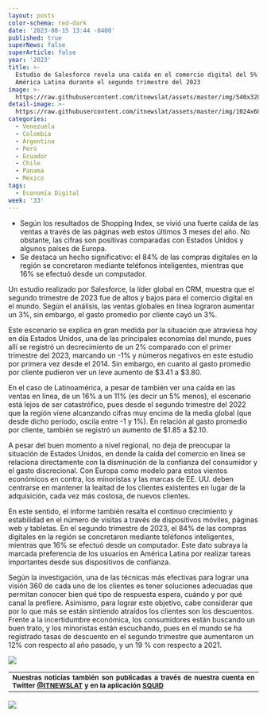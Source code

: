 ```yaml
---
layout: posts
color-schema: red-dark
date: '2023-08-15 13:44 -0400'
published: true
superNews: false
superArticle: false
year: '2023'
title: >-
  Estudio de Salesforce revela una caída en el comercio digital del 5% en
  América Latina durante el segundo trimestre del 2023
image: >-
  https://raw.githubusercontent.com/itnewslat/assets/master/img/540x320/Comercio-Electronico-p.jpg
detail-image: >-
  https://raw.githubusercontent.com/itnewslat/assets/master/img/1024x680/Comercio-Electronico-g.jpg
categories:
  - Venezuela
  - Colombia
  - Argentina
  - Perú
  - Ecuador
  - Chile
  - Panama
  - Mexico
tags:
  - Economía Digital
week: '33'
---
```

- Según los resultados de Shopping Index, se vivió una fuerte caída de las ventas a través de las páginas web estos últimos 3 meses del año. No obstante, las cifras son positivas comparadas con Estados Unidos y algunos países de Europa.
- Se destaca un hecho significativo: el 84% de las compras digitales en la región se concretaron mediante teléfonos inteligentes, mientras que 16% se efectuó desde un computador.

Un estudio realizado por Salesforce, la líder global en CRM, muestra que el segundo trimestre de 2023 fue de altos y bajos para el comercio digital en el mundo. Según el análisis, las ventas globales en línea lograron aumentar un 3%, sin embargo, el gasto promedio por cliente cayó un 3%.

Este escenario se explica en gran medida por la situación que atraviesa hoy en día Estados Unidos, una de las principales economías del mundo, pues allí se registró un decrecimiento de un 2% comparado con el primer trimestre del 2023, marcando un -1% y números negativos en este estudio por primera vez desde el 2014. Sin embargo, en cuanto al gasto promedio por cliente pudieron ver un leve aumento de $3.41 a $3.80.

En el caso de Latinoamérica, a pesar de también ver una caída en las ventas en línea, de un 16% a un 11% (es decir un 5% menos), el escenario está lejos de ser catastrófico, pues desde el segundo trimestre del 2022 que la región viene alcanzando cifras muy encima de la media global (que desde dicho período, oscila entre -1 y 1%). En relación al gasto promedio por cliente, también se registró un aumento de $1.85 a $2.10.

A pesar del buen momento a nivel regional, no deja de preocupar la situación de Estados Unidos, en donde la caída del comercio en línea se relaciona directamente con la disminución de la confianza del consumidor y el gasto discrecional. Con Europa como modelo para estos vientos económicos en contra, los minoristas y las marcas de EE. UU. deben centrarse en mantener la lealtad de los clientes existentes en lugar de la adquisición, cada vez más costosa, de nuevos clientes.

En este sentido, el informe también resalta el continuo crecimiento y estabilidad en el número de visitas a través de dispositivos móviles, páginas web y tabletas. En el segundo trimestre de 2023, el 84% de las compras digitales en la región se concretaron mediante teléfonos inteligentes, mientras que 16% se efectuó desde un computador. Este dato subraya la marcada preferencia de los usuarios en América Latina por realizar tareas importantes desde sus dispositivos de confianza.

Según la investigación, una de las técnicas más efectivas para lograr una visión 360 de cada uno de los clientes es tener soluciones adecuadas que permitan conocer bien qué tipo de respuesta espera, cuándo y por qué canal la prefiere. Asimismo, para lograr este objetivo, cabe considerar que por lo que más se están sintiendo atraídos los clientes son los descuentos. Frente a la incertidumbre económica, los consumidores están buscando un buen trato, y los minoristas están escuchando, pues en el mundo se ha registrado tasas de descuento en el segundo trimestre que aumentaron un 12% con respecto al año pasado, y un 19 % con respecto a 2021.

![]({https://raw.githubusercontent.com/itnewslat/assets/master/img/540x320/Comercio-Electronico-p.jpg)

<table style="height: 42px;" width="569">
<tbody>
<tr>
<td style="text-align: justify;"><sub><strong>Nuestras noticias también son publicadas a través de nuestra cuenta en Twitter <a href="https://twitter.com/itnewslat?lang=es">@ITNEWSLAT</a> y en la aplicación <a href="https://squidapp.co/en/">SQUID</a></strong></sub></td>
</tr>
</tbody>
</table>

<img src="https://tracker.metricool.com/c3po.jpg?hash=56f88a41e39ab42c063cc51676587a04"/>